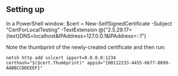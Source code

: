 ## Setting up

In a PowerShell window:
    $cert = New-SelfSignedCertificate -Subject "CertForLocalTesting" -TextExtension @("2.5.29.17={text}DNS=localhost&IPAddress=127.0.0.1&IPAddress=::1")

Note the thumbprint of the newly-created certificate and then run:

    netsh http add sslcert ipport=0.0.0.0:1234 certhash="$($cert.Thumbprint)" appid="{00112233-4455-6677-8899-AABBCCDDEEEF}"


